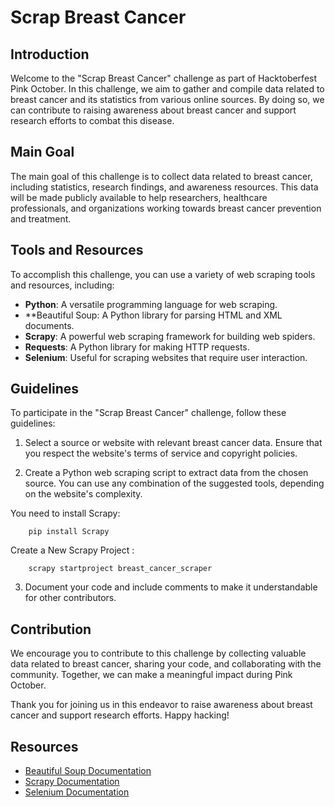 # Scrap Breast Cancer

## Introduction

Welcome to the "Scrap Breast Cancer" challenge as part of Hacktoberfest Pink October. In this challenge, we aim to gather and compile data related to breast cancer and its statistics from various online sources. By doing so, we can contribute to raising awareness about breast cancer and support research efforts to combat this disease.

## Main Goal

The main goal of this challenge is to collect data related to breast cancer, including statistics, research findings, and awareness resources. This data will be made publicly available to help researchers, healthcare professionals, and organizations working towards breast cancer prevention and treatment.

## Tools and Resources

To accomplish this challenge, you can use a variety of web scraping tools and resources, including:

- **Python**: A versatile programming language for web scraping.
- **Beautiful Soup: A Python library for parsing HTML and XML documents.
- **Scrapy**: A powerful web scraping framework for building web spiders.
- **Requests**: A Python library for making HTTP requests.
- **Selenium**: Useful for scraping websites that require user interaction.

## Guidelines

To participate in the "Scrap Breast Cancer" challenge, follow these guidelines:

1. Select a source or website with relevant breast cancer data. Ensure that you respect the website's terms of service and copyright policies.

2. Create a Python web scraping script to extract data from the chosen source. You can use any combination of the suggested tools, depending on the website's complexity.

You need to install Scrapy:
    
        pip install Scrapy

 Create a New Scrapy Project : 

        scrapy startproject breast_cancer_scraper


3. Document your code and include comments to make it understandable for other contributors.

## Contribution

We encourage you to contribute to this challenge by collecting valuable data related to breast cancer, sharing your code, and collaborating with the community. Together, we can make a meaningful impact during Pink October.

Thank you for joining us in this endeavor to raise awareness about breast cancer and support research efforts. Happy hacking!

## Resources

- [Beautiful Soup Documentation](https://www.crummy.com/software/BeautifulSoup/bs4/doc/)
- [Scrapy Documentation](https://docs.scrapy.org/en/latest/)
- [Selenium Documentation](https://www.selenium.dev/documentation/en/)
